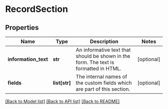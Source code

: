 # RecordSection

## Properties
Name | Type | Description | Notes
------------ | ------------- | ------------- | -------------
**information_text** | **str** | An informative text that should be shown in the form. The text is formatted in HTML.  | [optional] 
**fields** | **list[str]** | The internal names of the custom fields which are part of this section.  | [optional] 

[[Back to Model list]](../README.md#documentation-for-models) [[Back to API list]](../README.md#documentation-for-api-endpoints) [[Back to README]](../README.md)



